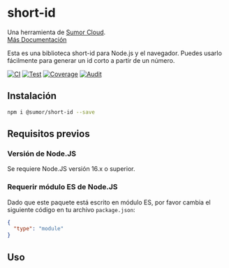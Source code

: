# short-id

Una herramienta de [Sumor Cloud](https://sumor.cloud).  
[Más Documentación](https://sumor.cloud)

Esta es una biblioteca short-id para Node.js y el navegador.
Puedes usarlo fácilmente para generar un id corto a partir de un número.

[![CI](https://github.com/sumor-cloud/short-id/actions/workflows/ci.yml/badge.svg)](https://github.com/sumor-cloud/short-id/actions/workflows/ci.yml)
[![Test](https://github.com/sumor-cloud/short-id/actions/workflows/ut.yml/badge.svg)](https://github.com/sumor-cloud/short-id/actions/workflows/ut.yml)
[![Coverage](https://github.com/sumor-cloud/short-id/actions/workflows/coverage.yml/badge.svg)](https://github.com/sumor-cloud/short-id/actions/workflows/coverage.yml)
[![Audit](https://github.com/sumor-cloud/short-id/actions/workflows/audit.yml/badge.svg)](https://github.com/sumor-cloud/short-id/actions/workflows/audit.yml)

## Instalación

```bash
npm i @sumor/short-id --save
```

## Requisitos previos

### Versión de Node.JS

Se requiere Node.JS versión 16.x o superior.

### Requerir módulo ES de Node.JS

Dado que este paquete está escrito en módulo ES, por favor cambia el siguiente código en tu archivo `package.json`:

```json
{
  "type": "module"
}
```

## Uso
